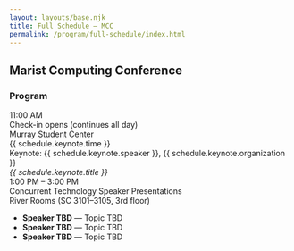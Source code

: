 ```yaml
---
layout: layouts/base.njk
title: Full Schedule – MCC
permalink: /program/full-schedule/index.html
---
```


<h2>Marist Computing Conference</h2>

<h3>Program</h3>
<div class="schedule">
  <div class="schedule-item">
    <div class="time">11:00 AM</div>
    <div class="title">Check-in opens (continues all day)</div>
    <div class="location">Murray Student Center</div>
  </div>

  <div class="nested">
    <div class="time">{{ schedule.keynote.time }}</div>
    <div class="title">Keynote: {{ schedule.keynote.speaker }}, {{ schedule.keynote.organization }}</div>
    <div class="location"><em>{{ schedule.keynote.title }}</em></div>
  </div>

  <div class="schedule-item">
    <div class="time">1:00 PM – 3:00 PM</div>
    <div class="title">Concurrent Technology Speaker Presentations</div>
    <div class="location">River Rooms (SC 3101–3105, 3rd floor)</div>
    <div class="highlights">
      <ul>
        <li><strong>Speaker TBD</strong> — Topic TBD</li>
        <li><strong>Speaker TBD</strong> — Topic TBD</li>
        <li><strong>Speaker TBD</strong> — Topic TBD</li>
      </ul>
    </div>
  </div>

</div>

